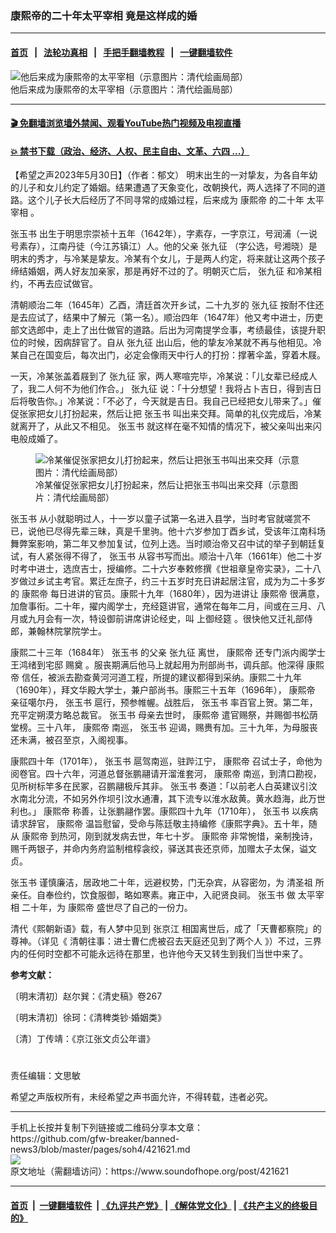 ### 康熙帝的二十年太平宰相  竟是这样成的婚 
------------------------

#### [首页](https://github.com/gfw-breaker/banned-news3/blob/master/README.md) &nbsp;&nbsp;|&nbsp;&nbsp; [法轮功真相](https://github.com/begood0513/basic/blob/master/README.md)  &nbsp;&nbsp;|&nbsp;&nbsp; [手把手翻墙教程](https://github.com/gfw-breaker/guides/wiki)  &nbsp;&nbsp;|&nbsp;&nbsp; [一键翻墙软件](https://github.com/gfw-breaker/nogfw/blob/master/README.md)  



<div><img alt="他后来成为康熙帝的太平宰相（示意图片：清代绘画局部）" src="https://img.soundofhope.org/2023-05/1685434227605.jpg"/>
<br/><figcaption class="caption">
 他后来成为康熙帝的太平宰相（示意图片：清代绘画局部）
</figcaption></div><hr/>

#### [ 🎬  免翻墙浏览墙外禁闻、观看YouTube热门视频及电视直播](https://github.com/gfw-breaker/HelloWorld)

#### [ 💥  禁书下载（政治、经济、人权、民主自由、文革、六四 ...）](https://github.com/gfw-breaker/books/blob/master/README.md)

<div><div class="Content__Wrapper sc-1bvya0-0 elmmKw article_body" data-checkusr="" itemprop="articleBody">
 <div id="post_place_1">
 </div>
 <p class="meta-top">
  <span class="meta">
   【希望之声2023年5月30日】（作者：郁文）
  </span>
  明末出生的一对挚友，为各自年幼的儿子和女儿约定了婚姻。结果遭遇了天象变化，改朝换代，两人选择了不同的道路。这个儿子长大后经历了不同寻常的成婚过程，后来成为
  <ok href="/term/58783">
   康熙帝
  </ok>
  的二十年
  <ok href="/term/875765">
   太平宰相
  </ok>
  。
 </p>
 <p>
  <ok href="/term/751850">
   张玉书
  </ok>
  出生于明思宗崇祯十五年（1642年），字素存，一字京江，号润浦（一说号素存），江南丹徒（今江苏镇江）人。他的父亲
  <ok href="/term/875762">
   张九征
  </ok>
  （字公选，号湘晓）是明末的秀才，与冷某是挚友。冷某有个女儿，于是两人约定，将来就让这两个孩子缔结婚姻，两人好友加亲家，那是再好不过的了。明朝灭亡后，
  <ok href="/term/875762">
   张九征
  </ok>
  和冷某相约，不再去应试做官。
 </p>
 <p>
  清朝顺治二年（1645年）乙酉，清廷首次开乡试，二十九岁的
  <ok href="/term/875762">
   张九征
  </ok>
  按耐不住还是去应试了，结果中了解元（第一名）。顺治四年（1647年）他又考中进士，历吏部文选郎中，走上了出仕做官的道路。后出为河南提学佥事，考绩最佳，该提升职位的时候，因病辞官了。自从
  <ok href="/term/875762">
   张九征
  </ok>
  出山后，他的挚友冷某就不再与他相见。冷某自己在国变后，每次出门，必定会像雨天中行人的打扮：撑著伞盖，穿着木屐。
 </p>
 <p>
  一天，冷某张盖着屐到了
  <ok href="/term/875762">
   张九征
  </ok>
  家，两人寒喧完毕，冷某说：「儿女辈已经成人了，我二人何不为他们作合。」
  <ok href="/term/875762">
   张九征
  </ok>
  说：「十分想望！我将占卜吉日，得到吉日后将敬告你。」冷某说：「不必了，今天就是吉日。我自己已经把女儿带来了。」催促张家把女儿打扮起来，然后让把
  <ok href="/term/751850">
   张玉书
  </ok>
  叫出来交拜。简单的礼仪完成后，冷某就离开了，从此又不相见。
  <ok href="/term/751850">
   张玉书
  </ok>
  就这样在毫不知情的情况下，被父亲叫出来闪电般成婚了。
 </p>
 <figure class="OImage__StyledFigure-sc-1lfley0-0 jWYblU">
  <img alt="冷某催促张家把女儿打扮起来，然后让把张玉书叫出来交拜（示意图片：清代绘画局部）" src="https://img.soundofhope.org/2023-05/1685434052301.jpg"/>
  <br/><figcaption>
   冷某催促张家把女儿打扮起来，然后让把张玉书叫出来交拜（示意图片：清代绘画局部）
  </figcaption>
 </figure>
 <p>
  <ok href="/term/751850">
   张玉书
  </ok>
  从小就聪明过人，十一岁以童子试第一名进入县学，当时考官就嗟赏不已，说他已尽得先辈三昧，真是千里驹。他十六岁参加丁酉乡试，受该年江南科场舞弊案影响，第二年又参加复试，位列上选。当时顺治帝又召中试的举子到朝廷复试，有人紧张得不得了，
  <ok href="/term/751850">
   张玉书
  </ok>
  从容书写而出。顺治十八年（1661年）他二十岁时考中进士，选庶吉士，授编修。二十六岁奉敕修撰《世祖章皇帝实录》，二十八岁做过乡试主考官。累迁左庶子，约三十五岁时充日讲起居注官，成为为二十多岁的
  <ok href="/term/58783">
   康熙帝
  </ok>
  每日进讲的官员。康熙十九年（1680年），因为进讲让
  <ok href="/term/58783">
   康熙帝
  </ok>
  很满意，加詹事衔。二十年，擢内阁学士，充经筵讲官，通常在每年二月，间或在三月、八月或九月会有一次，特设御前讲席讲论经史，叫
  <ok href="/term/875768">
   上御经筵
  </ok>
  。很快他又迁礼部侍郎，兼翰林院掌院学士。
 </p>
 <p>
  康熙二十三年（1684年）
  <ok href="/term/751850">
   张玉书
  </ok>
  的父亲
  <ok href="/term/875762">
   张九征
  </ok>
  离世，
  <ok href="/term/58783">
   康熙帝
  </ok>
  还专门派内阁学士王鸿绪到宅邸
  <ok href="/term/875771">
   赐奠
  </ok>
  。服丧期满后他马上就起用为刑部尚书，调兵部。他深得
  <ok href="/term/58783">
   康熙帝
  </ok>
  信任，被派去勘查黄河河道工程，所提的建议都得到采纳。康熙二十九年（1690年），拜文华殿大学士，兼户部尚书。康熙三十五年（1696年），
  <ok href="/term/58783">
   康熙帝
  </ok>
  亲征噶尔丹，
  <ok href="/term/751850">
   张玉书
  </ok>
  扈行，预参帷幄。战胜后，
  <ok href="/term/751850">
   张玉书
  </ok>
  率百官上贺。第二年，充平定朔漠方略总裁官。
  <ok href="/term/751850">
   张玉书
  </ok>
  母亲去世时，
  <ok href="/term/58783">
   康熙帝
  </ok>
  遣官赐祭，并赐御书松荫堂榜。三十八年，
  <ok href="/term/58783">
   康熙帝
  </ok>
  南巡，
  <ok href="/term/751850">
   张玉书
  </ok>
  迎谒，赐赉有加。三十九年，为母服丧还未满，被召至京，入阁视事。
 </p>
 <p>
  康熙四十年（1701年），
  <ok href="/term/751850">
   张玉书
  </ok>
  扈驾南巡，驻跸江宁，
  <ok href="/term/58783">
   康熙帝
  </ok>
  召试士子，命他为阅卷官。四十六年，河道总督张鹏翮请开溜淮套河，
  <ok href="/term/58783">
   康熙帝
  </ok>
  南巡，到清口勘视，见所树标竿多在民冢，召鹏翮极斥其非。
  <ok href="/term/751850">
   张玉书
  </ok>
  奏道：「以前老人白英建议引汶水南北分流，不如另外作坝引汶水通漕，其下流专以淮水敌黄。黄水趋海，此万世利也。」
  <ok href="/term/58783">
   康熙帝
  </ok>
  称善，让张鹏翮作罢。康熙四十九年（1710年），
  <ok href="/term/751850">
   张玉书
  </ok>
  以疾病请求辞官，
  <ok href="/term/58783">
   康熙帝
  </ok>
  温旨慰留，受命与陈廷敬主持编修《康熙字典》。五十年，随从
  <ok href="/term/58783">
   康熙帝
  </ok>
  到热河，刚到就发病去世，年七十岁。
  <ok href="/term/58783">
   康熙帝
  </ok>
  非常惋惜，亲制挽诗，赐千两银子，并命内务府监制棺椁衾绞，驿送其丧还京师，加赠太子太保，谥文贞。
 </p>
 <p>
  <ok href="/term/751850">
   张玉书
  </ok>
  谨慎廉洁，居政地二十年，远避权势，门无杂宾，从容密勿，为
  <ok href="/term/875759">
   清圣祖
  </ok>
  所亲任。自奉俭约，饮食服御，略如寒素。雍正中，入祀贤良祠。
  <ok href="/term/751850">
   张玉书
  </ok>
  做
  <ok href="/term/875765">
   太平宰相
  </ok>
  二十年，为
  <ok href="/term/58783">
   康熙帝
  </ok>
  盛世尽了自己的一份力。
 </p>
 <p>
  清代《熙朝新语》载，有人梦中见到
  <ok href="/term/848855">
   张京江
  </ok>
  相国离世后，成了「天曹都察院」的尊神。（详见《
  <ok href="https://www.soundofhope.org/post/704363?lang=b5">
   清朝往事：进士曹仁虎被召去天庭还见到了两个人
  </ok>
  》）不过，三界内的任何时空都不可能永远待在那里，也许他今天又转生到我们当世中来了。
 </p>
 <p>
  <strong>
   参考文献：
  </strong>
 </p>
 <p>
  〔明末清初〕赵尔巽：《清史稿》卷267
 </p>
 <p>
  〔明末清初〕徐珂：《清稗类钞·婚姻类》
 </p>
 <p>
  〔清〕丁传靖：《京江张文贞公年谱》
 </p>
 <h1>
 </h1>
 <p class="meta-btm">
  责任编辑：文思敏
 </p>
 <p class="meta-btm">
  希望之声版权所有，未经希望之声书面允许，不得转载，违者必究。
 </p>
</div>
</div>
<hr/>
手机上长按并复制下列链接或二维码分享本文章：<br/>
https://github.com/gfw-breaker/banned-news3/blob/master/pages/soh4/421621.md <br/>
<a href='https://github.com/gfw-breaker/banned-news3/blob/master/pages/soh4/421621.md'><img src='https://github.com/gfw-breaker/banned-news3/blob/master/pages/soh4/421621.md.png'/></a> <br/>
原文地址（需翻墙访问）：https://www.soundofhope.org/post/421621


------------------------
#### [首页](https://github.com/gfw-breaker/banned-news3/blob/master/README.md) &nbsp;|&nbsp; [一键翻墙软件](https://github.com/gfw-breaker/nogfw/blob/master/README.md) &nbsp;| [《九评共产党》](https://github.com/gfw-breaker/9ping.md/blob/master/README.md#九评之一评共产党是什么) | [《解体党文化》](https://github.com/gfw-breaker/jtdwh.md/blob/master/README.md) | [《共产主义的终极目的》](https://github.com/gfw-breaker/gczydzjmd.md/blob/master/README.md)


<img src='http://gfw-breaker.win/banned-news3/pages/soh4/421621.md' width='0px' height='0px'/>